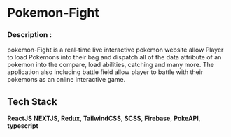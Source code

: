 # Pokemon-Fight
  ### Description : 
  pokemon-Fight is a real-time live interactive pokemon website allow Player to load Pokemons into their bag and dispatch all of the data attribute of an pokemon into the compare, load abilities, catching and many more. 
  The application also including battle field allow player to battle with their pokemons as an online interactive game.


## Tech Stack
  **ReactJS** **NEXTJS**, **Redux**, **TailwindCSS**, **SCSS**, **Firebase**, **PokeAPI**, **typescript**

